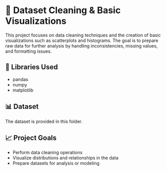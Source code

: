 # 🧹 Dataset Cleaning & Basic Visualizations

This project focuses on data cleaning techniques and the creation of basic visualizations such as scatterplots and histograms. The goal is to prepare raw data for further analysis by handling inconsistencies, missing values, and formatting issues.

## 🔧 Libraries Used
- pandas
- numpy
- matplotlib

## 📊 Dataset
The dataset is provided in this folder.

## 📈 Project Goals
- Perform data cleaning operations
- Visualize distributions and relationships in the data
- Prepare datasets for analysis or modeling
